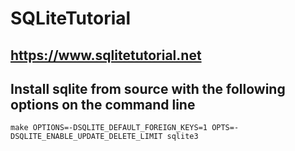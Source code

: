# SQLiteTutorial

## <https://www.sqlitetutorial.net>

## Install sqlite from source with the following options on the command line

```
make OPTIONS=-DSQLITE_DEFAULT_FOREIGN_KEYS=1 OPTS=-DSQLITE_ENABLE_UPDATE_DELETE_LIMIT sqlite3
```
